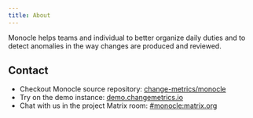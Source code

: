 ```yaml
---
title: About
---
```


Monocle helps teams and individual to better organize daily duties and
to detect anomalies in the way changes are produced and reviewed.

## Contact

- Checkout Monocle source repository: [change-metrics/monocle](https://github.com/change-metrics/monocle)
- Try on the demo instance: [demo.changemetrics.io](https://demo.changemetrics.io)
- Chat with us in the project Matrix room: [#monocle:matrix.org](https://matrix.to/#/#monocle:matrix.org)
